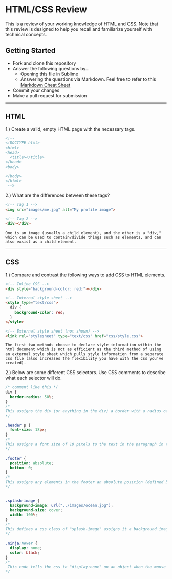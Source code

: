 # HTML/CSS Review

This is a review of your working knowledge of HTML and CSS. Note that this review is designed to help you recall and familiarize yourself with technical concepts.

## Getting Started

* Fork and clone this repository
* Answer the following questions by...
  * Opening this file in Sublime
  * Answering the questions via Markdown. Feel free to refer to this [Markdown Cheat Sheet](https://github.com/adam-p/markdown-here/wiki/Markdown-Cheatsheet)
* Commit your changes
* Make a pull request for submission

---

## HTML

1.) Create a valid, empty HTML page with the necessary tags.

```html
<!-- 
<!DOCTYPE html>
<html>
<head>
  <title></title>
</head>
<body>

</body>
</html>
 -->
```

2.) What are the differences between these tags?

```html
<!-- Tag 1 -->
<img src="images/me.jpg" alt="My profile image">

<!-- Tag 2 -->
<div></div>
```

```
One is an image (usually a child element), and the other is a "div," which can be used to contain/divide things such as elements, and can also exsist as a child element.
```

---

## CSS

1.) Compare and contrast the following ways to add CSS to HTML elements.

```html
<!-- Inline CSS -->
<div style="background-color: red;"></div>

<!-- Internal style sheet -->
<style type="text/css">
  div {
    background-color: red;
  }
</style>

<!-- External style sheet (not shown) -->
<link rel="stylesheet" type="text/css" href="css/style.css">
```

```
The first two methods choose to declare style information within the html document which is not as efficient as the third method of using an external style sheet which pulls style information from a separate css file (also increases the flexibility you have with the css you've created).
```

2.) Below are some different CSS selectors. Use CSS comments to describe what each selector will do.

```css
/* comment like this */
div {
  border-radius: 50%;
}
/*
This assigns the div (or anything in the div) a border with a radius of 50%
*/

.header p {
  font-size: 18px;
}
/*
This assigns a font size of 18 pixels to the text in the paragraph in the header.
*/

.footer {
  position: absolute;
  bottom: 0;
}
/*
This assigns any elements in the footer an absolute position (defined by the page) and not other page elements, and also states the footer should be spaced 0 away from the bottom.
*/


.splash-image {
  background-image: url("../images/ocean.jpg");
  background-size: cover;
  width: 100%;
}
/*
This defines a css class of "splash-image" assigns it a background image, size, and width of 100% of the page. And "background-size: cover" scales the background image to be as large as possible so that the background area is completely covered by the background image. 
*/

.ninja:hover {
  display: none;
  color: black;
}
/*
 This code tells the css to "display:none" on an object when the mouse is hovering over that object.
*/
```





